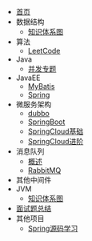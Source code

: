 * [首页](README.md)
* 数据结构
  - [知识体系图](https://www.processon.com/mindmap/609aa0125653bb1477477992)
* 算法
  - [LeetCode](leetcode/leetcode.md)
* Java
  - [并发专题](java/concurrency.md)
* JavaEE
  - [MyBatis](javaee/mybatis.md)
  - [Spring](javaee/spring.md)
* 微服务架构
  - [dubbo](micro/dubbo/dubbo.md)
  - [SpringBoot](micro/springboot/spring-boot.md)
  - [SpringCloud基础](micro/springcloud/spring-cloud.md)
  - [SpringCloud进阶](micro/springcloud/spring-cloud-advanced.md)
* 消息队列
  - [概述](mq/mq.md)
  - [RabbitMQ](mq/rabbit-mq/rabbitmq.md)
* 其他中间件
* JVM 
  - [知识体系图](https://www.processon.com/mindmap/606de1026376893ece7b1d43)
* [面试题总结](https://www.processon.com/mindmap/6069d0781e08534321fa9017)
* 其他项目
  - [Spring源码学习](https://github.com/WiQin/spring-framework/tree/5.2.x)
  
